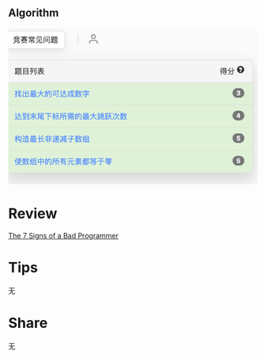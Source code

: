## Algorithm
![yueqingming-2023-07-09-lc](../../images/temp/yueqingming-2023-07-09-lc.png)

# Review
[The 7 Signs of a Bad Programmer](https://medium.com/@tsecretdeveloper/the-7-signs-of-a-bad-programmer-a624204f7222)


# Tips
无

# Share
无